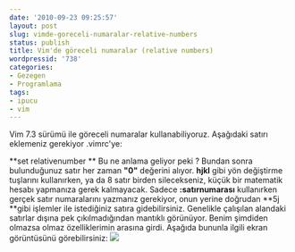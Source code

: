 ```yaml
---
date: '2010-09-23 09:25:57'
layout: post
slug: vimde-goreceli-numaralar-relative-numbers
status: publish
title: Vim'de göreceli numaralar (relative numbers)
wordpressid: '738'
categories:
- Gezegen
- Programlama
tags:
- ipucu
- vim
---
```


Vim 7.3 sürümü ile göreceli numaralar kullanabiliyoruz. Aşağıdaki satırı eklemeniz gerekiyor .vimrc'ye:

**set relativenumber
**
Bu ne anlama geliyor peki ? Bundan sonra bulunduğunuz satır her zaman **"0"** değerini alıyor. **hjkl** gibi yön değiştirme tuşlarını kullanırken, ya da 8 satır birden silecekseniz, küçük bir matematik hesabı yapmanıza gerek kalmayacak. Sadece **:satırnumarası** kullanırken gerçek satır numaralarını yazmanız gerekiyor, onun yerine doğrudan **5j **gibi işlemler ile istediğiniz satıra gidebilirsiniz. Genelikle çalışılan alandaki satırlar dışına pek çıkılmadığından mantıklı görünüyor. Benim şimdiden olmazsa olmaz özelliklerimin arasına girdi. Aşağıda bununla ilgili ekran görüntüsünü görebilirsiniz:
[![](http://blog.arsln.org/wp-content/uploads/vim_relativenumbers.png)](http://blog.arsln.org/wp-content/uploads/vim_relativenumbers.png)
